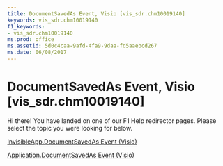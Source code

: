 ```yaml
---
title: DocumentSavedAs Event, Visio [vis_sdr.chm10019140]
keywords: vis_sdr.chm10019140
f1_keywords:
- vis_sdr.chm10019140
ms.prod: office
ms.assetid: 5d0c4caa-9afd-4fa9-9daa-fd5aaebcd267
ms.date: 06/08/2017
---
```



# DocumentSavedAs Event, Visio [vis_sdr.chm10019140]

Hi there! You have landed on one of our F1 Help redirector pages. Please select the topic you were looking for below.

[InvisibleApp.DocumentSavedAs Event (Visio)](http://msdn.microsoft.com/library/facf8648-a0fe-613e-497e-9bb0c6f6e716%28Office.15%29.aspx)

[Application.DocumentSavedAs Event (Visio)](http://msdn.microsoft.com/library/f03e5fe2-04da-8324-fc0a-be16daf3ad30%28Office.15%29.aspx)



